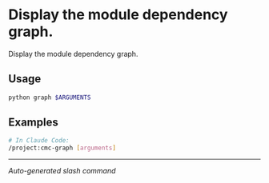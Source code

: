 # Display the module dependency graph.

Display the module dependency graph.

## Usage

```bash
python graph $ARGUMENTS
```

## Examples

```bash
# In Claude Code:
/project:cmc-graph [arguments]
```

---
*Auto-generated slash command*
